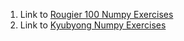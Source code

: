 1. Link to [Rougier 100 Numpy Exercises](https://github.com/rougier/numpy-100/blob/master/100_Numpy_exercises.ipynb)
2. Link to [Kyubyong Numpy Exercises](https://github.com/Kyubyong/numpy_exercises)
